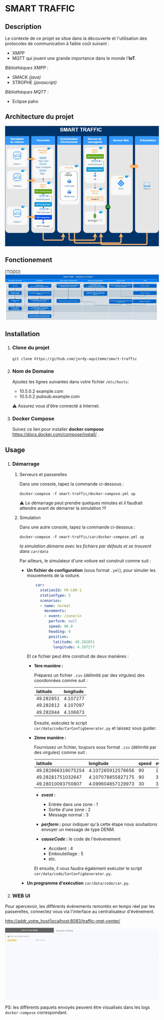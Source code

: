# SMART TRAFFIC

## Description

Le contexte de ce projet se situe dans la découverte et l'utilisation des protocoles de communication à faible coût suivant :

* XMPP
* MQTT qui jouent une grande importance dans le monde l'**IoT**.
  
_Bibliothèques XMPP_ :

* SMACK _(java)_
* STROPHE _(javascript)_

_Bibliothèques MQTT_ :

* Eclipse paho

## Architecture du projet

![Architechture](images/archi_smart_traffic.jpg?raw=true)

## Fonctionement

[TODO]
![Fontionement](images/workflow_smart_traffic.jpg?raw=true)

## Installation

1. ### **Clone du projet**

    ```git clone https://github.com/jordy-aquiteme/smart-traffic```

2. ### **Nom de Domaine**

    Ajoutez les lignes suivantes dans votre fichier `/etc/hosts`:

     * 10.5.0.2 example.com
     * 10.5.0.2 pubsub.example.com

    :warning: Assurez vous d'être connecté à Internet.

3. ### **Docker Compose**

    Suivez ce lien pour installer **docker compose** <https://docs.docker.com/compose/install/> .

## Usage

1. ### **Démarrage**

    1. Serveurs et passerelles

        Dans une console, tapez la commande ci-dessous :

        ```docker-compose -f smart-traffic/docker-compose.yml up```

        :warning: Le démarrage peut prendre quelques minutes et il faudrait attendre avant de démarrer la simulation !!!

    2. Simulation

        Dans une autre console, tapez la commande ci-dessous :

        ```docker-compose -f smart-traffic/car/docker-compose.yml up```

        _la simulation démarra avec les fichiers par défauts et se trouvent dans `car/data`_

        Par ailleurs, le simulateur d'une voiture est construit comme suit :

        * **Un fichier de configuration** (sous format ```.yml```), pour simuler les mouvements de la voiture.

          ```yaml
              car:
                stationId: FR-CAR-1
                stationType: 5
                scenarios:
                - name: normal
                  movements:
                  - event: /zone/in
                    perform: null
                    speed: 90.0
                    heading: 0
                    position:
                      latitude: 49.282851
                      longitude: 4.107277
          ```

          Et ce fichier peut être construit de deux manières :

          * **1ère manière :**

            Préparez un fichier ```.csv``` (délimité par des virgules) des coordonnées comme suit :

            | latitude  | longitude |
            | --------- | --------- |
            | 49.282851 | 4.107277  |
            | 49.282812 | 4.107097  |
            | 49.282844 | 4.106873  |

              Ensuite, exécutez le script ```car/data/code/CarConfigGenerator.py``` et laissez vous guider.

          * **2ème manière :**

            Fournissez un fichier, toujours sous format ```.csv``` (délimité par des virgules) comme suit :

            | latitude           | longitude         | speed | event | perform | causeCode |
            | ------------------ | ----------------- | ----- | ----- | ------- | --------- |
            | 49.282866319075254 | 4.107265912578656 | 90    | 1     | n       |           |
            | 49.28281751032647  | 4.107078855827175 | 90    | 3     | n       |           |
            | 49.28010093750807  | 4.099604857129973 | 30    | 3     | o       | 4         |

            * ***event :***
              * Entrée dans une zone : 1
              * Sortie d'une zone : 2
              * Message normal : 3

            * ***perform :*** pour indiquer qu'à cette étape nous souhaitons envoyer un message de type DENM.  

            * ***causeCode :*** le code de l'évèvenement
              * Accident : 4
              * Embouteillage : 5
              * etc.

            Et ensuite, il vous faudra également exécuter le script ```car/data/code/CarConfigGenerator.py```.

        * **Un programme d'exécution** ```car/data/code/car.py```.

2. ### **WEB UI**

Pour apercevoir, les différents événements remontés en temps réel par les passerelles, connectez vous via l'interface au centralisateur d'événement.

  <http://addr_votre_host|localhost:8083/traffic-mgt-center/>

  ![WEB UI](images/web-ui.gif?raw=true)

PS: les différents paquets envoyés peuvent être visualisés dans les logs ```docker-compose``` correspondant.
